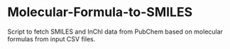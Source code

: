 # Molecular-Formula-to-SMILES
Script to fetch SMILES and InChI data from PubChem based on molecular formulas from input CSV files.

